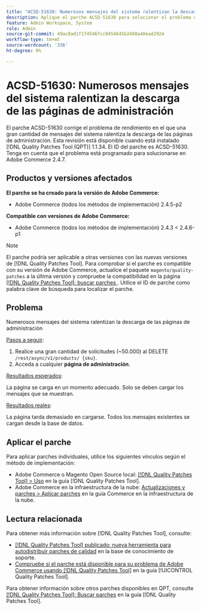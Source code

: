 ```yaml
---
title: "ACSD-51630: Numerosos mensajes del sistema ralentizan la descarga de las páginas de administración"
description: Aplique el parche ACSD-51630 para solucionar el problema de rendimiento de Adobe Commerce, donde una gran cantidad de mensajes del sistema ralentiza la descarga de las páginas de administración.
feature: Admin Workspace, System
role: Admin
source-git-commit: 49ac8ad1f174546fcc0454645b2480a40ead2924
workflow-type: tm+mt
source-wordcount: '336'
ht-degree: 0%

---
```


# ACSD-51630: Numerosos mensajes del sistema ralentizan la descarga de las páginas de administración

El parche ACSD-51630 corrige el problema de rendimiento en el que una gran cantidad de mensajes del sistema ralentiza la descarga de las páginas de administración. Esta revisión está disponible cuando está instalado [!DNL Quality Patches Tool (QPT)] 1.1.34. El ID del parche es ACSD-51630. Tenga en cuenta que el problema está programado para solucionarse en Adobe Commerce 2.4.7.

## Productos y versiones afectados

**El parche se ha creado para la versión de Adobe Commerce:**

* Adobe Commerce (todos los métodos de implementación) 2.4.5-p2

**Compatible con versiones de Adobe Commerce:**

* Adobe Commerce (todos los métodos de implementación) 2.4.3 &lt; 2.4.6-p1

>[!NOTE]
>
>El parche podría ser aplicable a otras versiones con las nuevas versiones de [!DNL Quality Patches Tool]. Para comprobar si el parche es compatible con su versión de Adobe Commerce, actualice el paquete `magento/quality-patches` a la última versión y compruebe la compatibilidad en la página [[!DNL Quality Patches Tool]: buscar parches ](https://experienceleague.adobe.com/tools/commerce-quality-patches/index.html). Utilice el ID de parche como palabra clave de búsqueda para localizar el parche.

## Problema

Numerosos mensajes del sistema ralentizan la descarga de las páginas de administración

<u>Pasos a seguir</u>:

1. Realice una gran cantidad de solicitudes (~50.000) al DELETE `/rest/async/v1/products/ {sku}`.
1. Acceda a cualquier **página de administración**.

<u>Resultados esperados</u>:

La página se carga en un momento adecuado. Solo se deben cargar los mensajes que se muestran.

<u>Resultados reales</u>:

La página tarda demasiado en cargarse. Todos los mensajes existentes se cargan desde la base de datos.

## Aplicar el parche

Para aplicar parches individuales, utilice los siguientes vínculos según el método de implementación:

* Adobe Commerce o Magento Open Source local: [[!DNL Quality Patches Tool] > Uso](https://experienceleague.adobe.com/docs/commerce-operations/tools/quality-patches-tool/usage.html) en la guía [!DNL Quality Patches Tool].
* Adobe Commerce en la infraestructura de la nube: [Actualizaciones y parches > Aplicar parches](https://experienceleague.adobe.com/docs/commerce-cloud-service/user-guide/develop/upgrade/apply-patches.html) en la guía Commerce en la infraestructura de la nube.

## Lectura relacionada

Para obtener más información sobre [!DNL Quality Patches Tool], consulte:

* [[!DNL Quality Patches Tool] publicado: nueva herramienta para autodistribuir parches de calidad](https://experienceleague.adobe.com/en/docs/commerce-knowledge-base/kb/announcements/commerce-announcements/magento-quality-patches-released-new-tool-to-self-serve-quality-patches) en la base de conocimiento de soporte.
* [Compruebe si el parche está disponible para su problema de Adobe Commerce usando [!DNL Quality Patches Tool]](/help/tools/quality-patches-tool/patches-available-in-qpt/check-patch-for-magento-issue-with-magento-quality-patches.md) en la guía [!UICONTROL Quality Patches Tool].


Para obtener información sobre otros parches disponibles en QPT, consulte [[!DNL Quality Patches Tool]: Buscar parches](https://experienceleague.adobe.com/tools/commerce-quality-patches/index.html) en la guía [!DNL Quality Patches Tool].
